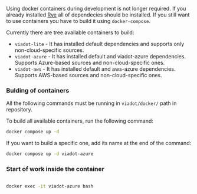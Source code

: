 Using docker containers during development is not longer required. If you already installed [Rye](https://rye.astral.sh/) all of dependecies should be installed. If you still want to use containers you have to build it using `docker-compose`.

Currently there are tree available containers to build:

- `viadot-lite` - It has installed default dependencies and supports only non-cloud-specific sources.
- `viadot-azure` - It has installed default and viadot-azure dependencies. Supports Azure-based sources and non-cloud-specific ones.
- `viadot-aws` - It has installed default and aws-azure dependencies. Supports AWS-based sources and non-cloud-specific ones.

### Bulding of containers

All the following commands must be running in `viadot/docker/` path in repository.

To build all available containers, run the following command:

```bash
docker compose up -d 
```
If you want to build a specific one, add its name at the end of the command:

```bash
docker compose up -d viadot-azure
```

### Start of work inside the container 

```bash

docker exec -it viadot-azure bash

```